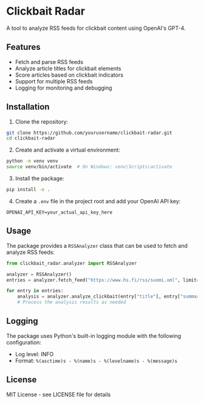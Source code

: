 # Clickbait Radar

A tool to analyze RSS feeds for clickbait content using OpenAI's GPT-4.

## Features

- Fetch and parse RSS feeds
- Analyze article titles for clickbait elements
- Score articles based on clickbait indicators
- Support for multiple RSS feeds
- Logging for monitoring and debugging

## Installation

1. Clone the repository:
```bash
git clone https://github.com/yourusername/clickbait-radar.git
cd clickbait-radar
```

2. Create and activate a virtual environment:
```bash
python -m venv venv
source venv/bin/activate  # On Windows: venv\Scripts\activate
```

3. Install the package:
```bash
pip install -e .
```

4. Create a `.env` file in the project root and add your OpenAI API key:
```
OPENAI_API_KEY=your_actual_api_key_here
```

## Usage

The package provides a `RSSAnalyzer` class that can be used to fetch and analyze RSS feeds:

```python
from clickbait_radar.analyzer import RSSAnalyzer

analyzer = RSSAnalyzer()
entries = analyzer.fetch_feed("https://www.hs.fi/rss/suomi.xml", limit=5)

for entry in entries:
    analysis = analyzer.analyze_clickbait(entry["title"], entry["summary"] or "")
    # Process the analysis results as needed
```

## Logging

The package uses Python's built-in logging module with the following configuration:
- Log level: INFO
- Format: `%(asctime)s - %(name)s - %(levelname)s - %(message)s`

## License

MIT License - see LICENSE file for details
